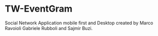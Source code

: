 # TW-EventGram
Social Network Application mobile first and Desktop created by Marco Ravoioli Gabriele Rubboli and Sajmir Buzi.
